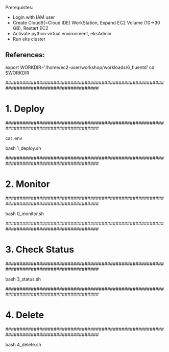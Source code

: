 Prerequistes:
- Login with IAM user
- Create Cloud9(=Cloud IDE) WorkStation, Expand EC2 Volume (10->30 GB), Restart EC2
- Activate python virtual environment, eksAdmin
- Run eks cluster

References:
- 

export WORKDIR='/home/ec2-user/workshop/workloads/6_fluentd'
cd $WORKDIR


#########################################################################################
# 1. Deploy 
#########################################################################################

cat .env

bash 1_deploy.sh 

#########################################################################################
# 2. Monitor
#########################################################################################

bash 0_monitor.sh

#########################################################################################
# 3. Check Status
#########################################################################################

bash 3_status.sh 

#########################################################################################
# 4. Delete
#########################################################################################

bash 4_delete.sh